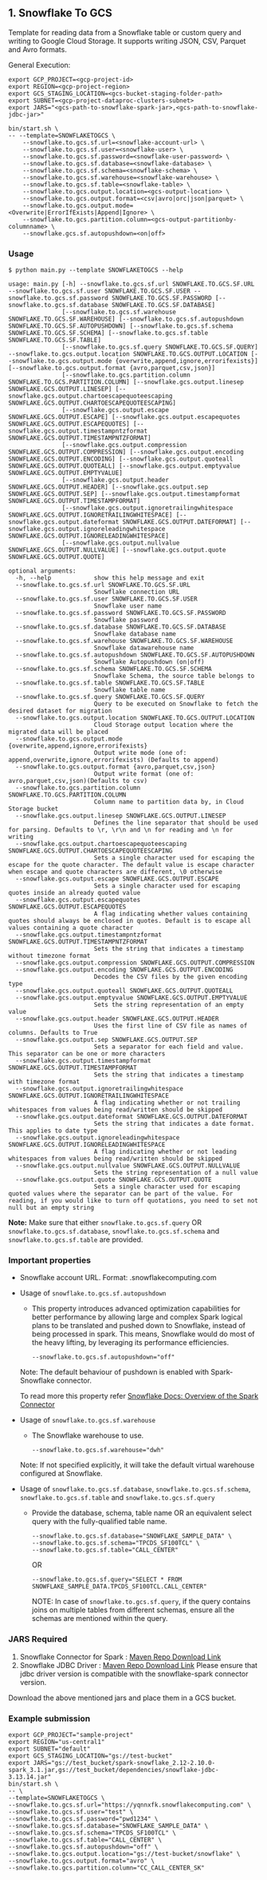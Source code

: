 ## 1. Snowflake To GCS

Template for reading data from a Snowflake table or custom query and writing to Google Cloud Storage. It supports writing JSON, CSV, Parquet and Avro formats.

General Execution:

```
export GCP_PROJECT=<gcp-project-id>
export REGION=<gcp-project-region>
export GCS_STAGING_LOCATION=<gcs-bucket-staging-folder-path>
export SUBNET=<gcp-project-dataproc-clusters-subnet>
export JARS="<gcs-path-to-snowflake-spark-jar>,<gcs-path-to-snowflake-jdbc-jar>"

bin/start.sh \
-- --template=SNOWFLAKETOGCS \
    --snowflake.to.gcs.sf.url=<snowflake-account-url> \
    --snowflake.to.gcs.sf.user=<snowflake-user> \
    --snowflake.to.gcs.sf.password=<snowflake-user-password> \
    --snowflake.to.gcs.sf.database=<snowflake-database> \
    --snowflake.to.gcs.sf.schema=<snowflake-schema> \
    --snowflake.to.gcs.sf.warehouse=<snowflake-warehouse> \
    --snowflake.to.gcs.sf.table=<snowflake-table> \
    --snowflake.to.gcs.output.location=<gcs-output-location> \
    --snowflake.to.gcs.output.format=<csv|avro|orc|json|parquet> \
    --snowflake.to.gcs.output.mode=<Overwrite|ErrorIfExists|Append|Ignore> \
    --snowflake.to.gcs.partition.column=<gcs-output-partitionby-columnname> \
    --snowflake.gcs.sf.autopushdown=<on|off>
```

### Usage

```
$ python main.py --template SNOWFLAKETOGCS --help

usage: main.py [-h] --snowflake.to.gcs.sf.url SNOWFLAKE.TO.GCS.SF.URL --snowflake.to.gcs.sf.user SNOWFLAKE.TO.GCS.SF.USER --snowflake.to.gcs.sf.password SNOWFLAKE.TO.GCS.SF.PASSWORD [--snowflake.to.gcs.sf.database SNOWFLAKE.TO.GCS.SF.DATABASE]
               [--snowflake.to.gcs.sf.warehouse SNOWFLAKE.TO.GCS.SF.WAREHOUSE] [--snowflake.to.gcs.sf.autopushdown SNOWFLAKE.TO.GCS.SF.AUTOPUSHDOWN] [--snowflake.to.gcs.sf.schema SNOWFLAKE.TO.GCS.SF.SCHEMA] [--snowflake.to.gcs.sf.table SNOWFLAKE.TO.GCS.SF.TABLE]
               [--snowflake.to.gcs.sf.query SNOWFLAKE.TO.GCS.SF.QUERY] --snowflake.to.gcs.output.location SNOWFLAKE.TO.GCS.OUTPUT.LOCATION [--snowflake.to.gcs.output.mode {overwrite,append,ignore,errorifexists}] [--snowflake.to.gcs.output.format {avro,parquet,csv,json}]
               [--snowflake.to.gcs.partition.column SNOWFLAKE.TO.GCS.PARTITION.COLUMN] [--snowflake.gcs.output.linesep SNOWFLAKE.GCS.OUTPUT.LINESEP] [--snowflake.gcs.output.chartoescapequoteescaping SNOWFLAKE.GCS.OUTPUT.CHARTOESCAPEQUOTEESCAPING]
               [--snowflake.gcs.output.escape SNOWFLAKE.GCS.OUTPUT.ESCAPE] [--snowflake.gcs.output.escapequotes SNOWFLAKE.GCS.OUTPUT.ESCAPEQUOTES] [--snowflake.gcs.output.timestampntzformat SNOWFLAKE.GCS.OUTPUT.TIMESTAMPNTZFORMAT]
               [--snowflake.gcs.output.compression SNOWFLAKE.GCS.OUTPUT.COMPRESSION] [--snowflake.gcs.output.encoding SNOWFLAKE.GCS.OUTPUT.ENCODING] [--snowflake.gcs.output.quoteall SNOWFLAKE.GCS.OUTPUT.QUOTEALL] [--snowflake.gcs.output.emptyvalue SNOWFLAKE.GCS.OUTPUT.EMPTYVALUE]
               [--snowflake.gcs.output.header SNOWFLAKE.GCS.OUTPUT.HEADER] [--snowflake.gcs.output.sep SNOWFLAKE.GCS.OUTPUT.SEP] [--snowflake.gcs.output.timestampformat SNOWFLAKE.GCS.OUTPUT.TIMESTAMPFORMAT]
               [--snowflake.gcs.output.ignoretrailingwhitespace SNOWFLAKE.GCS.OUTPUT.IGNORETRAILINGWHITESPACE] [--snowflake.gcs.output.dateformat SNOWFLAKE.GCS.OUTPUT.DATEFORMAT] [--snowflake.gcs.output.ignoreleadingwhitespace SNOWFLAKE.GCS.OUTPUT.IGNORELEADINGWHITESPACE]
               [--snowflake.gcs.output.nullvalue SNOWFLAKE.GCS.OUTPUT.NULLVALUE] [--snowflake.gcs.output.quote SNOWFLAKE.GCS.OUTPUT.QUOTE]

optional arguments:
  -h, --help            show this help message and exit
  --snowflake.to.gcs.sf.url SNOWFLAKE.TO.GCS.SF.URL
                        Snowflake connection URL
  --snowflake.to.gcs.sf.user SNOWFLAKE.TO.GCS.SF.USER
                        Snowflake user name
  --snowflake.to.gcs.sf.password SNOWFLAKE.TO.GCS.SF.PASSWORD
                        Snowflake password
  --snowflake.to.gcs.sf.database SNOWFLAKE.TO.GCS.SF.DATABASE
                        Snowflake database name
  --snowflake.to.gcs.sf.warehouse SNOWFLAKE.TO.GCS.SF.WAREHOUSE
                        Snowflake datawarehouse name
  --snowflake.to.gcs.sf.autopushdown SNOWFLAKE.TO.GCS.SF.AUTOPUSHDOWN
                        Snowflake Autopushdown (on|off)
  --snowflake.to.gcs.sf.schema SNOWFLAKE.TO.GCS.SF.SCHEMA
                        Snowflake Schema, the source table belongs to
  --snowflake.to.gcs.sf.table SNOWFLAKE.TO.GCS.SF.TABLE
                        Snowflake table name
  --snowflake.to.gcs.sf.query SNOWFLAKE.TO.GCS.SF.QUERY
                        Query to be executed on Snowflake to fetch the desired dataset for migration
  --snowflake.to.gcs.output.location SNOWFLAKE.TO.GCS.OUTPUT.LOCATION
                        Cloud Storage output location where the migrated data will be placed
  --snowflake.to.gcs.output.mode {overwrite,append,ignore,errorifexists}
                        Output write mode (one of: append,overwrite,ignore,errorifexists) (Defaults to append)
  --snowflake.to.gcs.output.format {avro,parquet,csv,json}
                        Output write format (one of: avro,parquet,csv,json)(Defaults to csv)
  --snowflake.to.gcs.partition.column SNOWFLAKE.TO.GCS.PARTITION.COLUMN
                        Column name to partition data by, in Cloud Storage bucket
  --snowflake.gcs.output.linesep SNOWFLAKE.GCS.OUTPUT.LINESEP
                        Defines the line separator that should be used for parsing. Defaults to \r, \r\n and \n for reading and \n for writing
  --snowflake.gcs.output.chartoescapequoteescaping SNOWFLAKE.GCS.OUTPUT.CHARTOESCAPEQUOTEESCAPING
                        Sets a single character used for escaping the escape for the quote character. The default value is escape character when escape and quote characters are different, \0 otherwise
  --snowflake.gcs.output.escape SNOWFLAKE.GCS.OUTPUT.ESCAPE
                        Sets a single character used for escaping quotes inside an already quoted value
  --snowflake.gcs.output.escapequotes SNOWFLAKE.GCS.OUTPUT.ESCAPEQUOTES
                        A flag indicating whether values containing quotes should always be enclosed in quotes. Default is to escape all values containing a quote character
  --snowflake.gcs.output.timestampntzformat SNOWFLAKE.GCS.OUTPUT.TIMESTAMPNTZFORMAT
                        Sets the string that indicates a timestamp without timezone format
  --snowflake.gcs.output.compression SNOWFLAKE.GCS.OUTPUT.COMPRESSION
  --snowflake.gcs.output.encoding SNOWFLAKE.GCS.OUTPUT.ENCODING
                        Decodes the CSV files by the given encoding type
  --snowflake.gcs.output.quoteall SNOWFLAKE.GCS.OUTPUT.QUOTEALL
  --snowflake.gcs.output.emptyvalue SNOWFLAKE.GCS.OUTPUT.EMPTYVALUE
                        Sets the string representation of an empty value
  --snowflake.gcs.output.header SNOWFLAKE.GCS.OUTPUT.HEADER
                        Uses the first line of CSV file as names of columns. Defaults to True
  --snowflake.gcs.output.sep SNOWFLAKE.GCS.OUTPUT.SEP
                        Sets a separator for each field and value. This separator can be one or more characters
  --snowflake.gcs.output.timestampformat SNOWFLAKE.GCS.OUTPUT.TIMESTAMPFORMAT
                        Sets the string that indicates a timestamp with timezone format
  --snowflake.gcs.output.ignoretrailingwhitespace SNOWFLAKE.GCS.OUTPUT.IGNORETRAILINGWHITESPACE
                        A flag indicating whether or not trailing whitespaces from values being read/written should be skipped
  --snowflake.gcs.output.dateformat SNOWFLAKE.GCS.OUTPUT.DATEFORMAT
                        Sets the string that indicates a date format. This applies to date type
  --snowflake.gcs.output.ignoreleadingwhitespace SNOWFLAKE.GCS.OUTPUT.IGNORELEADINGWHITESPACE
                        A flag indicating whether or not leading whitespaces from values being read/written should be skipped
  --snowflake.gcs.output.nullvalue SNOWFLAKE.GCS.OUTPUT.NULLVALUE
                        Sets the string representation of a null value
  --snowflake.gcs.output.quote SNOWFLAKE.GCS.OUTPUT.QUOTE
                        Sets a single character used for escaping quoted values where the separator can be part of the value. For reading, if you would like to turn off quotations, you need to set not null but an empty string
```
**Note:** Make sure that either `snowflake.to.gcs.sf.query` OR `snowflake.to.gcs.sf.database`, `snowflake.to.gcs.sf.schema` and `snowflake.to.gcs.sf.table` are provided.

### Important properties

* Snowflake account URL. Format: <account-identifier>.snowflakecomputing.com
* Usage of `snowflake.to.gcs.sf.autopushdown`
    * This property introduces advanced optimization capabilities for better performance by allowing large and complex Spark logical plans to be translated and pushed down to Snowflake, instead of being processed in spark. This means, Snowflake would do most of the heavy lifting, by leveraging its performance efficiencies.
        ```
        --snowflake.to.gcs.sf.autopushdown="off"
        ```
    Note: The default behaviour of pushdown is enabled with Spark-Snowflake connector.

    To read more this property refer [Snowflake Docs: Overview of the Spark Connector](https://docs.snowflake.com/en/user-guide/spark-connector-overview.html#query-pushdown)

* Usage of `snowflake.to.gcs.sf.warehouse`
    * The Snowflake warehouse to use.
        ```
        --snowflake.to.gcs.sf.warehouse="dwh"
        ```
    Note: If not specified explicitly, it will take the default virtual warehouse configured at Snowflake.


* Usage of `snowflake.to.gcs.sf.database`, `snowflake.to.gcs.sf.schema`, `snowflake.to.gcs.sf.table` and `snowflake.to.gcs.sf.query`
    * Provide the database, schema, table name OR an equivalent select query with the fully-qualified table name.
        ```
        --snowflake.to.gcs.sf.database="SNOWFLAKE_SAMPLE_DATA" \
        --snowflake.to.gcs.sf.schema="TPCDS_SF100TCL" \
        --snowflake.to.gcs.sf.table="CALL_CENTER"
        ```
      OR
        ```
        --snowflake.to.gcs.sf.query="SELECT * FROM SNOWFLAKE_SAMPLE_DATA.TPCDS_SF100TCL.CALL_CENTER"
        ```
        NOTE: In case of `snowflake.to.gcs.sf.query`, if the query contains joins on multiple tables from different schemas, ensure all the schemas are mentioned within the query.

### JARS Required

1. Snowflake Connector for Spark : [Maven Repo Download Link](https://mvnrepository.com/artifact/net.snowflake/spark-snowflake)
2. Snowflake JDBC Driver : [Maven Repo Download Link](https://mvnrepository.com/artifact/net.snowflake/snowflake-jdbc) Please ensure that jdbc driver version is compatible with the snowflake-spark connector version.

Download the above mentioned jars and place them in a GCS bucket.

### Example submission
```
export GCP_PROJECT="sample-project"
export REGION="us-central1"
export SUBNET="default"
export GCS_STAGING_LOCATION="gs://test-bucket"
export JARS="gs://test_bucket/spark-snowflake_2.12-2.10.0-spark_3.1.jar,gs://test_bucket/dependencies/snowflake-jdbc-3.13.14.jar"
bin/start.sh \
-- \
--template=SNOWFLAKETOGCS \
--snowflake.to.gcs.sf.url="https://yqnnxfk.snowflakecomputing.com" \
--snowflake.to.gcs.sf.user="test" \
--snowflake.to.gcs.sf.password="pwd1234" \
--snowflake.to.gcs.sf.database="SNOWFLAKE_SAMPLE_DATA" \
--snowflake.to.gcs.sf.schema="TPCDS_SF100TCL" \
--snowflake.to.gcs.sf.table="CALL_CENTER" \
--snowflake.to.gcs.sf.autopushdown="off" \
--snowflake.to.gcs.output.location="gs://test-bucket/snowflake" \
--snowflake.to.gcs.output.format="avro" \
--snowflake.to.gcs.partition.column="CC_CALL_CENTER_SK"
```
